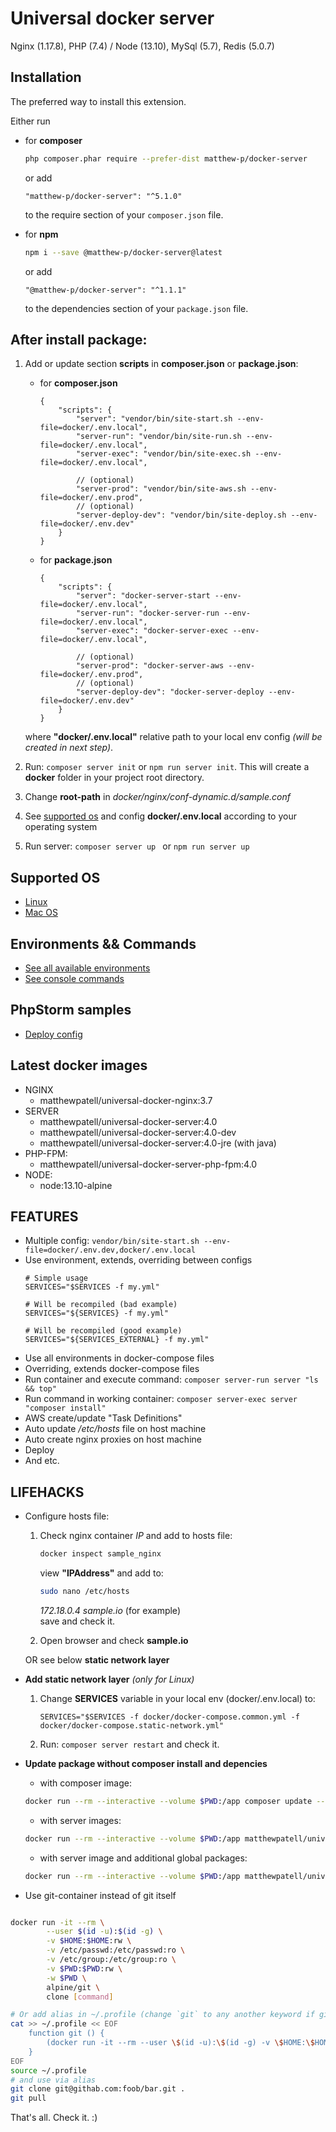 Universal docker server
===========================
Nginx (1.17.8), PHP (7.4) / Node (13.10), MySql (5.7), Redis (5.0.7)

Installation
------------

The preferred way to install this extension.

Either run

 - for **composer** 
    ```bash
    php composer.phar require --prefer-dist matthew-p/docker-server
    ```
   
   or add
   
   ```
   "matthew-p/docker-server": "^5.1.0"
   ```
   
   to the require section of your `composer.json` file.
 - for **npm**
    ```bash
    npm i --save @matthew-p/docker-server@latest
    ```
   or add
   
   ```
   "@matthew-p/docker-server": "^1.1.1"
   ```
   to the dependencies section of your `package.json` file.

## After install package:

1. Add or update section **scripts** in **composer.json** or **package.json**:  

    - for **composer.json**
        ```json5
        {
            "scripts": {
                "server": "vendor/bin/site-start.sh --env-file=docker/.env.local",
                "server-run": "vendor/bin/site-run.sh --env-file=docker/.env.local",
                "server-exec": "vendor/bin/site-exec.sh --env-file=docker/.env.local",
    
                // (optional)
                "server-prod": "vendor/bin/site-aws.sh --env-file=docker/.env.prod",
                // (optional)
                "server-deploy-dev": "vendor/bin/site-deploy.sh --env-file=docker/.env.dev"
            }
        }
        ```
   - for **package.json**
       ```json5
       {
           "scripts": {
               "server": "docker-server-start --env-file=docker/.env.local",
               "server-run": "docker-server-run --env-file=docker/.env.local",
               "server-exec": "docker-server-exec --env-file=docker/.env.local",
   
               // (optional)
               "server-prod": "docker-server-aws --env-file=docker/.env.prod",
               // (optional)
               "server-deploy-dev": "docker-server-deploy --env-file=docker/.env.dev"
           }
       }
       ```
   
    where **"docker/.env.local"** relative path to your local env config _(will be created in next step)_.

1. Run: ```composer server init``` or ```npm run server init```. This will create a **docker** folder in your project root directory.

1. Change **root-path** in _docker/nginx/conf-dynamic.d/sample.conf_

1. See [supported os](#supported-os) and config **docker/.env.local** according to your operating system

1. Run server: ```composer server up ``` or ```npm run server up```

## Supported OS
 - [Linux](docs/LINUX.md)
 - [Mac OS](docs/MACOS.md)
 
## Environments && Commands
 - [See all available environments](docs/ENVIRONMENTS.md)
 - [See console commands](docs/COMMANDS.md)
 
## PhpStorm samples
 - [Deploy config](phpstorm/SAMPLE_DEPLOY_CONFIG.xml)
 
## Latest docker images
 - NGINX
    - matthewpatell/universal-docker-nginx:3.7
 - SERVER
    - matthewpatell/universal-docker-server:4.0
    - matthewpatell/universal-docker-server:4.0-dev
    - matthewpatell/universal-docker-server:4.0-jre (with java)
 - PHP-FPM:
    - matthewpatell/universal-docker-server-php-fpm:4.0
 - NODE:
    - node:13.10-alpine

**FEATURES**
---
- Multiple config: ```vendor/bin/site-start.sh --env-file=docker/.env.dev,docker/.env.local```
- Use environment, extends, overriding between configs
    ```dotenv
    # Simple usage
    SERVICES="$SERVICES -f my.yml"
    
    # Will be recompiled (bad example)
    SERVICES="${SERVICES} -f my.yml"
    
    # Will be recompiled (good example)
    SERVICES="${SERVICES_EXTERNAL} -f my.yml"
    ```
- Use all environments in docker-compose files
- Overriding, extends docker-compose files
- Run container and execute command: ```composer server-run server "ls && top"```
- Run command in working container: ```composer server-exec server "composer install"```
- AWS create/update "Task Definitions"
- Auto update _/etc/hosts_ file on host machine
- Auto create nginx proxies on host machine
- Deploy
- And etc.  

## LIFEHACKS
- Configure hosts file:
    1. Check nginx container _IP_ and add to hosts file:
        
        ```bash
        docker inspect sample_nginx
        ```
        
        view **"IPAddress"** and add to:
        
        ```bash
        sudo nano /etc/hosts
        ```
        
        _172.18.0.4 sample.io_ (for example)  
        save and check it.
    2. Open browser and check **sample.io**

    OR see below **static network layer**
  
- **Add static network layer** _(only for Linux)_
    1. Change **SERVICES** variable in your local env (docker/.env.local) to:
        ```dotenv
        SERVICES="$SERVICES -f docker/docker-compose.common.yml -f docker/docker-compose.static-network.yml"
        ```
    2. Run: ```composer server restart``` and check it.
- **Update package without composer install and depencies**

    - with composer image:
    
    ```bash
    docker run --rm --interactive --volume $PWD:/app composer update --ignore-platform-reqs --no-scripts
    ```
    
    - with server images:

    ```bash
    docker run --rm --interactive --volume $PWD:/app matthewpatell/universal-docker-server:4.0 bash -c 'cd /app && composer install --no-scripts'
    ```
        
    - with server image and additional global packages:
        
    ```bash
    docker run --rm --interactive --volume $PWD:/app matthewpatell/universal-docker-server:4.0 bash -c 'cd /app && composer global require "fxp/composer-asset-plugin:^1.4.2" && composer global require "hirak/prestissimo:~0.3.7" && composer install --no-scripts'
    ```
    
- Use git-container instead of git itself

```bash

docker run -it --rm \
        --user $(id -u):$(id -g) \
        -v $HOME:$HOME:rw \
        -v /etc/passwd:/etc/passwd:ro \
        -v /etc/group:/etc/group:ro \
        -v $PWD:$PWD:rw \
        -w $PWD \
        alpine/git \
        clone [command]

# Or add alias in ~/.profile (change `git` to any another keyword if git actually installed)
cat >> ~/.profile << EOF
    function git () {
        (docker run -it --rm --user \$(id -u):\$(id -g) -v \$HOME:\$HOME:rw -v /etc/passwd:/etc/passwd:ro -v /etc/group:/etc/group:ro -v \$PWD:\$PWD:rw -w \$PWD alpine/git "\$@")
    }
EOF
source ~/.profile
# and use via alias
git clone git@githab.com:foob/bar.git .
git pull
```

That's all. Check it. :)
